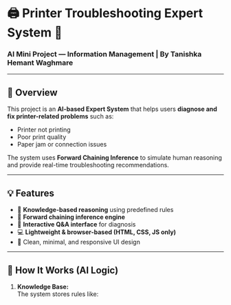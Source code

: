 # 🖨️ Printer Troubleshooting Expert System 🤖
### AI Mini Project — Information Management | By Tanishka Hemant Waghmare

---

## 📖 Overview

This project is an **AI-based Expert System** that helps users **diagnose and fix printer-related problems** such as:
- Printer not printing
- Poor print quality
- Paper jam or connection issues

The system uses **Forward Chaining Inference** to simulate human reasoning and provide real-time troubleshooting recommendations.

---

## 💡 Features

- 🧠 **Knowledge-based reasoning** using predefined rules  
- 🔄 **Forward chaining inference engine**  
- 💬 **Interactive Q&A interface** for diagnosis  
- 💻 **Lightweight & browser-based (HTML, CSS, JS only)**  
- 🎨 Clean, minimal, and responsive UI design  

---

## 🧠 How It Works (AI Logic)

1. **Knowledge Base:**  
   The system stores rules like:
